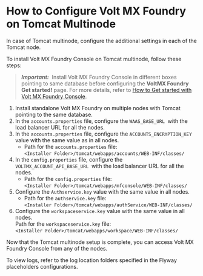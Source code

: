                              

How to Configure Volt MX Foundry on Tomcat Multinode
===================================================

In case of Tomcat multinode, configure the additional settings in each of the Tomcat node.

To install Volt MX Foundry Console on Tomcat multinode, follow these steps:

> **_Important:_**  Install Volt MX Foundry Console in different boxes pointing to same database before configuring the **VoltMX Foundry Get started!** page. For more details, refer to [How to Get started with Volt MX Foundry Console](../../../Foundry/voltmx_foundry_user_guide/Content/How_to_access_VoltMX_Foundry_Portal_on-Prem.md).

1.  Install standalone Volt MX Foundry on multiple nodes with Tomcat pointing to the same database.
2.  In the `accounts.properties` file, configure the `WAAS_BASE_URL`  with the load balancer URL for all the nodes.
3.  In the `accounts.properties` file, configure the `ACCOUNTS_ENCRYPTION_KEY` value with the same value as in all nodes.
    *   Path for the `accounts.properties` file:  
        `<Installer Folder>/tomcat/webapps/accounts/WEB-INF/classes/`
4.  In the `config.properties` file, configure the  `VOLTMX_ACCOUNT_API_BASE_URL`  with the load balancer URL for all the nodes.
    *   Path for the `config.properties` file:  
        `<Installer Folder>/tomcat/webapps/mfconsole/WEB-INF/classes/`
5.  Configure the `Authservice.key` value with the same value in all nodes.
    *   Path for the `authservice.key` file:  
        `<Installer Folder>/tomcat/webapps/authService/WEB-INF/classes/`
6.  Configure the `workspaceservice.key` value with the same value in all nodes.  
    Path for the `workspaceservice.key` file:  
    `<Installer Folder>/tomcat/webapps/workspace/WEB-INF/classes/`

Now that the Tomcat multinode setup is complete, you can access Volt MX Foundry Console from any of the nodes.

To view logs, refer to the log location folders specified in the Flyway placeholders configurations.
